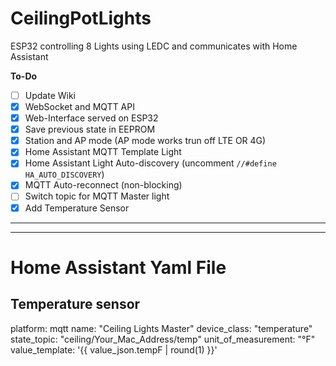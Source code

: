 # CeilingPotLights

ESP32 controlling 8 Lights using LEDC and communicates with Home Assistant

**To-Do**
- [ ] Update Wiki
- [x] WebSocket and MQTT API
- [x] Web-Interface served on ESP32
- [x] Save previous state in EEPROM
- [X] Station and AP mode (AP mode works trun off LTE OR 4G)
- [x] Home Assistant MQTT Template Light
- [x] Home Assistant Light Auto-discovery (uncomment `//#define HA_AUTO_DISCOVERY`)
- [x] MQTT Auto-reconnect (non-blocking)
- [ ] Switch topic for MQTT Master light 
- [X] Add Temperature Sensor

__________________________________________________________________________________________________________________________________________
__________________________________________________________________________________________________________________________________________

# Home Assistant Yaml File

## Temperature sensor

platform: mqtt
name: "Ceiling Lights Master"
device_class: "temperature"
state_topic: "ceiling/Your_Mac_Address/temp"
unit_of_measurement: "°F"
value_template: '{{ value_json.tempF | round(1) }}'
